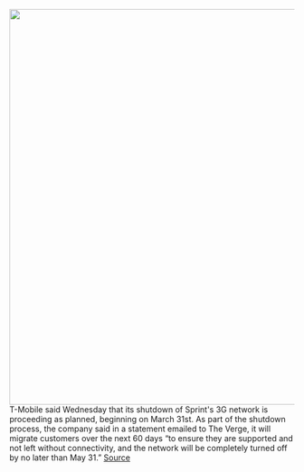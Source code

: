<img src='https://cdn.vox-cdn.com/thumbor/z5vsU2omPtU6QGQ3YThMvTiXRLI=/0x0:2040x1360/1200x800/filters:focal(857x517:1183x843)/cdn.vox-cdn.com/uploads/chorus_image/image/70689464/acastro_191108_1777_t-mobile_0001.0.0.jpg' width='700px' /><br/>
T-Mobile said Wednesday that its shutdown of Sprint's 3G network is proceeding as planned, beginning on March 31st. As part of the shutdown process, the company said in a statement emailed to The Verge, it will migrate customers over the next 60 days “to ensure they are supported and not left without connectivity, and the network will be completely turned off by no later than May 31.”
<a href='https://www.theverge.com/2022/3/30/23002956/tmobile-shutdown-date-push-back-sprint-3g-dcma-network-dish'> Source <a/>